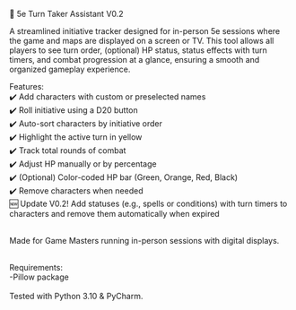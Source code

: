 🧙 5e Turn Taker Assistant V0.2

A streamlined initiative tracker designed for in-person 5e sessions where the game and maps are displayed on a screen or TV. This tool allows all players to see turn order, (optional) HP status, status effects with turn timers, and combat progression at a glance, ensuring a smooth and organized gameplay experience.<br>

Features:<br> ✔️ Add characters with custom or preselected names<br> ✔️ Roll initiative using a D20 button<br> ✔️ Auto-sort characters by initiative order<br> ✔️ Highlight the active turn in yellow<br> ✔️ Track total rounds of combat<br> ✔️ Adjust HP manually or by percentage<br> ✔️ (Optional) Color-coded HP bar (Green, Orange, Red, Black)<br> ✔️ Remove characters when needed<br> 🆕 Update V0.2! Add statuses (e.g., spells or conditions) with turn timers to characters and remove them automatically when expired<br><br>

Made for Game Masters running in-person sessions with digital displays.<br><br>

Requirements:<br>
-Pillow package<br><br>
Tested with Python 3.10 & PyCharm.<br>
